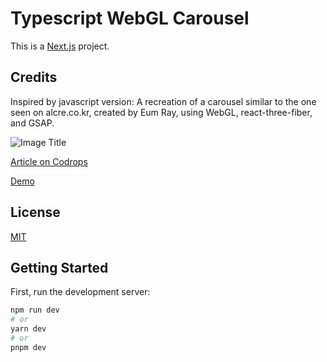 # Typescript WebGL Carousel
This is a [Next.js](https://nextjs.org/) project.

## Credits
Inspired by javascript version:
A recreation of a carousel similar to the one seen on alcre.co.kr, created by Eum Ray, using WebGL, react-three-fiber, and GSAP.

![Image Title](https://tympanus.net/codrops/wp-content/uploads/2023/04/webglcarousel.jpg)

[Article on Codrops](https://tympanus.net/codrops/?p=71727)

[Demo](http://tympanus.net/Development/WebGLCarousel/)

## License
[MIT](LICENSE)

## Getting Started

First, run the development server:

```bash
npm run dev
# or
yarn dev
# or
pnpm dev
```

